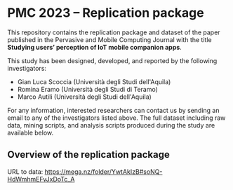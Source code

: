 # PMC 2023 – Replication package

This repository contains the replication package and dataset of the paper published in the Pervasive and Mobile Computing Journal with the title **Studying users’ perception of IoT mobile companion apps**.

This study has been designed, developed, and reported by the following investigators:

- Gian Luca Scoccia (Università degli Studi dell'Aquila)
- Romina Eramo  (Università degli Studi di Teramo)
- Marco Autili  (Università degli Studi dell'Aquila)

For any information, interested researchers can contact us by sending an email to any of the investigators listed above. 
The full dataset including raw data, mining scripts, and analysis scripts produced during the study are available below.

## Overview of the replication package

URL to data: https://mega.nz/folder/YwtAkIzB#soNQ-HdWmhmEFvJxDoTc_A
